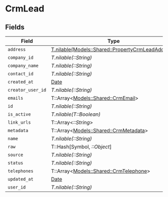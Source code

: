 # CrmLead


## Fields

| Field                                                                                              | Type                                                                                               | Required                                                                                           | Description                                                                                        |
| -------------------------------------------------------------------------------------------------- | -------------------------------------------------------------------------------------------------- | -------------------------------------------------------------------------------------------------- | -------------------------------------------------------------------------------------------------- |
| `address`                                                                                          | [T.nilable(Models::Shared::PropertyCrmLeadAddress)](../../models/shared/propertycrmleadaddress.md) | :heavy_minus_sign:                                                                                 | N/A                                                                                                |
| `company_id`                                                                                       | *T.nilable(::String)*                                                                              | :heavy_minus_sign:                                                                                 | N/A                                                                                                |
| `company_name`                                                                                     | *T.nilable(::String)*                                                                              | :heavy_minus_sign:                                                                                 | N/A                                                                                                |
| `contact_id`                                                                                       | *T.nilable(::String)*                                                                              | :heavy_minus_sign:                                                                                 | N/A                                                                                                |
| `created_at`                                                                                       | [Date](https://ruby-doc.org/stdlib-2.6.1/libdoc/date/rdoc/Date.html)                               | :heavy_minus_sign:                                                                                 | N/A                                                                                                |
| `creator_user_id`                                                                                  | *T.nilable(::String)*                                                                              | :heavy_minus_sign:                                                                                 | N/A                                                                                                |
| `emails`                                                                                           | T::Array<[Models::Shared::CrmEmail](../../models/shared/crmemail.md)>                              | :heavy_minus_sign:                                                                                 | N/A                                                                                                |
| `id`                                                                                               | *T.nilable(::String)*                                                                              | :heavy_minus_sign:                                                                                 | N/A                                                                                                |
| `is_active`                                                                                        | *T.nilable(T::Boolean)*                                                                            | :heavy_minus_sign:                                                                                 | N/A                                                                                                |
| `link_urls`                                                                                        | T::Array<*::String*>                                                                               | :heavy_minus_sign:                                                                                 | N/A                                                                                                |
| `metadata`                                                                                         | T::Array<[Models::Shared::CrmMetadata](../../models/shared/crmmetadata.md)>                        | :heavy_minus_sign:                                                                                 | N/A                                                                                                |
| `name`                                                                                             | *T.nilable(::String)*                                                                              | :heavy_minus_sign:                                                                                 | N/A                                                                                                |
| `raw`                                                                                              | T::Hash[Symbol, *::Object*]                                                                        | :heavy_minus_sign:                                                                                 | N/A                                                                                                |
| `source`                                                                                           | *T.nilable(::String)*                                                                              | :heavy_minus_sign:                                                                                 | N/A                                                                                                |
| `status`                                                                                           | *T.nilable(::String)*                                                                              | :heavy_minus_sign:                                                                                 | N/A                                                                                                |
| `telephones`                                                                                       | T::Array<[Models::Shared::CrmTelephone](../../models/shared/crmtelephone.md)>                      | :heavy_minus_sign:                                                                                 | N/A                                                                                                |
| `updated_at`                                                                                       | [Date](https://ruby-doc.org/stdlib-2.6.1/libdoc/date/rdoc/Date.html)                               | :heavy_minus_sign:                                                                                 | N/A                                                                                                |
| `user_id`                                                                                          | *T.nilable(::String)*                                                                              | :heavy_minus_sign:                                                                                 | N/A                                                                                                |